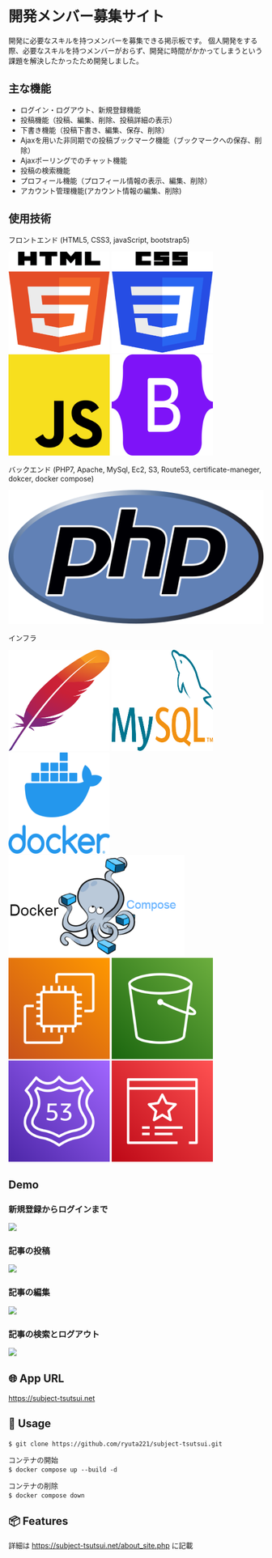 # 開発メンバー募集サイト
開発に必要なスキルを持つメンバーを募集できる掲示板です。
個人開発をする際、必要なスキルを持つメンバーがおらず、開発に時間がかかってしまうという課題を解決したかったため開発しました。

## 主な機能
- ログイン・ログアウト、新規登録機能
- 投稿機能（投稿、編集、削除、投稿詳細の表示）
- 下書き機能（投稿下書き、編集、保存、削除）
- Ajaxを用いた非同期での投稿ブックマーク機能（ブックマークへの保存、削除）
- Ajaxポーリングでのチャット機能
- 投稿の検索機能
- プロフィール機能（プロフィール情報の表示、編集、削除）
- アカウント管理機能(アカウント情報の編集、削除)


## 使用技術

<div >
    <p class="fs-4">フロントエンド (HTML5, CSS3, javaScript, bootstrap5)<br></p>
    <div class="d-flex">
        <img src="./images/html-5.svg" width="200" height="200"> 
        <img src="./images/css-3.svg"width="200" height="200"> 
        <img src="./images/javascript.svg" width="200" height="200"> 
        <img src="./images/bootstrap.svg" width="200" height="200"> 
    </div>
</div>
<div >
    <p class="fs-4">バックエンド (PHP7, Apache, MySql, Ec2, S3, Route53, certificate-maneger, dokcer, docker compose)<br></p>
    <div class="d-flex">
        <img src="./images/php.svg">
    </div>
    <p>インフラ</p>
    <img src="./images/apache.svg"width="200" height="200"> 
    <img src="./images/mysql.svg" width="200" height="200"> 
    <img src="./images/docker.png" width="200" height="200">
    <img src="./images/docker-compose.png" height="200"> 
    <img src="./images/aws-ec2.svg" width="200" height="200"> 
    <img src="./images/aws-s3.svg" width="200" height="200">
    <img src="./images/aws-route53.svg" width="200" height="200">
    <img src="./images/aws-certificate-manager.svg" width="200" height="200">
</div>

## Demo
<div>
  <div>
    <h3>新規登録からログインまで</h3>
    <img src="./images/gif/signup_login.gif"> 
  </div>
  
   <div>
    <h3>記事の投稿</h3>
    <img src="./images/gif/post.gif"> 
  </div>
  
  <div>
    <h3>記事の編集</h3>
    <img src="./images/gif/edit_post.gif"> 
  </div>
  <div>
    <h3>記事の検索とログアウト</h3>
    <img src="./images/gif/search.gif"> 
  </div>
  
</div>


## 🌐 App URL
https://subject-tsutsui.net

## 💬 Usage  
`$ git clone https://github.com/ryuta221/subject-tsutsui.git`

コンテナの開始  
`$ docker compose up --build -d`

コンテナの削除  
`$ docker compose down`


## 📦 Features
詳細は https://subject-tsutsui.net/about_site.php に記載
